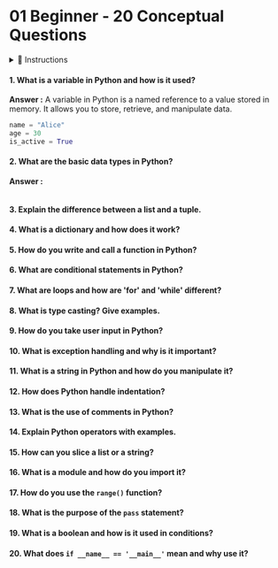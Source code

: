 # 01 Beginner - 20 Conceptual Questions

<details>
<summary>📌 Instructions</summary>

- Use H4 (####) for questions 
- Use **Answer:** followed by <br> for line breaks  
- Use triple backticks with language name (e.g. ```python) for code blocks  

</details>

#### 1. What is a variable in Python and how is it used?
**Answer :** A variable in Python is a named reference to a value stored in memory. It allows you to store, retrieve, and manipulate data.  <br>

```python
name = "Alice"
age = 30
is_active = True
```

#### 2. What are the basic data types in Python?
**Answer :**
```
```
#### 3. Explain the difference between a list and a tuple.
#### 4. What is a dictionary and how does it work?
#### 5. How do you write and call a function in Python?
#### 6. What are conditional statements in Python?
#### 7. What are loops and how are 'for' and 'while' different?
#### 8. What is type casting? Give examples.
#### 9. How do you take user input in Python?
#### 10. What is exception handling and why is it important?
#### 11. What is a string in Python and how do you manipulate it?
#### 12. How does Python handle indentation?
#### 13. What is the use of comments in Python?
#### 14. Explain Python operators with examples.
#### 15. How can you slice a list or a string?
#### 16. What is a module and how do you import it?
#### 17. How do you use the `range()` function?
#### 18. What is the purpose of the `pass` statement?
#### 19. What is a boolean and how is it used in conditions?
#### 20. What does `if __name__ == '__main__'` mean and why use it?